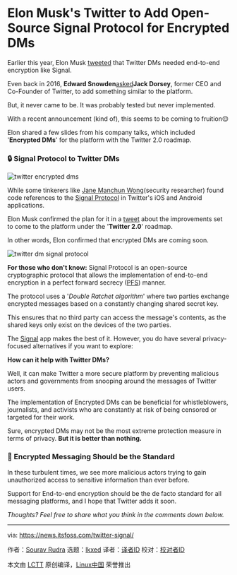 [#]: subject: "Elon Musk's Twitter to Add Open-Source Signal Protocol for Encrypted DMs"
[#]: via: "https://news.itsfoss.com/twitter-signal/"
[#]: author: "Sourav Rudra https://news.itsfoss.com/author/sourav/"
[#]: collector: "lkxed"
[#]: translator: " "
[#]: reviewer: " "
[#]: publisher: " "
[#]: url: " "

Elon Musk's Twitter to Add Open-Source Signal Protocol for Encrypted DMs
======

Earlier this year, Elon Musk [tweeted][1] that Twitter DMs needed end-to-end encryption like Signal.

Even back in 2016, **Edward Snowden**[asked][2]**Jack Dorsey**, former CEO and Co-Founder of Twitter, to add something similar to the platform.

But, it never came to be. It was probably tested but never implemented.

With a recent announcement (kind of), this seems to be coming to fruition😌

Elon shared a few slides from his company talks, which included '**Encrypted DMs**' for the platform with the Twitter 2.0 roadmap.

### 🔒 Signal Protocol to Twitter DMs

![twitter encrypted dms][3]

While some tinkerers like [Jane Manchun Wong][4](security researcher) found code references to the [Signal Protocol][5] in Twitter's iOS and Android applications.

Elon Musk confirmed the plan for it in a [tweet][6] about the improvements set to come to the platform under the '**Twitter 2.0**' roadmap.

In other words, Elon confirmed that encrypted DMs are coming soon.

![twitter dm signal protocol][7]

**For those who don't know:** Signal Protocol is an open-source cryptographic protocol that allows the implementation of end-to-end encryption in a perfect forward secrecy ([PFS][8]) manner.

The protocol uses a '_Double Ratchet algorithm_' where two parties exchange encrypted messages based on a constantly changing shared secret key.

This ensures that no third party can access the message's contents, as the shared keys only exist on the devices of the two parties.

The [Signal][9] app makes the best of it. However, you do have several privacy-focused alternatives if you want to explore:

**How can it help with Twitter DMs?** 

Well, it can make Twitter a more secure platform by preventing malicious actors and governments from snooping around the messages of Twitter users. 

The implementation of Encrypted DMs can be beneficial for whistleblowers, journalists, and activists who are constantly at risk of being censored or targeted for their work.

Sure, encrypted DMs may not be the most extreme protection measure in terms of privacy. **But it is better than nothing.**

### 🔏 Encrypted Messaging Should be the Standard

In these turbulent times, we see more malicious actors trying to gain unauthorized access to sensitive information than ever before.

Support for End-to-end encryption should be the de facto standard for all messaging platforms, and I hope that Twitter adds it soon.

_Thoughts? Feel free to share what you think in the comments down below._

--------------------------------------------------------------------------------

via: https://news.itsfoss.com/twitter-signal/

作者：[Sourav Rudra][a]
选题：[lkxed][b]
译者：[译者ID](https://github.com/译者ID)
校对：[校对者ID](https://github.com/校对者ID)

本文由 [LCTT](https://github.com/LCTT/TranslateProject) 原创编译，[Linux中国](https://linux.cn/) 荣誉推出

[a]: https://news.itsfoss.com/author/sourav/
[b]: https://github.com/lkxed
[1]: https://twitter.com/elonmusk/status/1519469891455234048
[2]: https://twitter.com/Snowden/status/808736772830195713
[3]: https://news.itsfoss.com/content/images/2022/11/Encrypted_DM_Twitter.jpg
[4]: https://twitter.com/wongmjane
[5]: https://github.com/signalapp/libsignal
[6]: https://twitter.com/elonmusk/status/1596718851097755648
[7]: https://news.itsfoss.com/content/images/2022/11/Signal_Protocol_Twitter.jpg
[8]: https://en.wikipedia.org/wiki/Forward_secrecy
[9]: https://signal.org/en/
